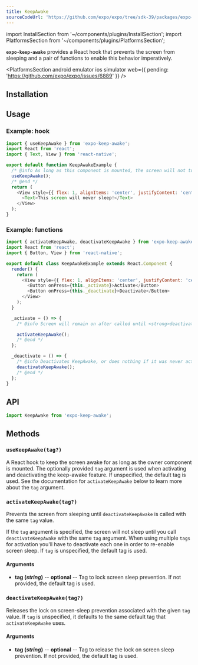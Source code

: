 ```yaml
---
title: KeepAwake
sourceCodeUrl: 'https://github.com/expo/expo/tree/sdk-39/packages/expo-keep-awake'
---
```


import InstallSection from '~/components/plugins/InstallSection';
import PlatformsSection from '~/components/plugins/PlatformsSection';


**`expo-keep-awake`** provides a React hook that prevents the screen from sleeping and a pair of functions to enable this behavior imperatively.

<PlatformsSection android emulator ios simulator web={{ pending: 'https://github.com/expo/expo/issues/6889' }} />

## Installation

<InstallSection packageName="expo-keep-awake" />

## Usage

### Example: hook

```javascript
import { useKeepAwake } from 'expo-keep-awake';
import React from 'react';
import { Text, View } from 'react-native';

export default function KeepAwakeExample {
  /* @info As long as this component is mounted, the screen will not turn off from being idle. */
  useKeepAwake();
  /* @end */
  return (
    <View style={{ flex: 1, alignItems: 'center', justifyContent: 'center' }}>
      <Text>This screen will never sleep!</Text>
    </View>
  );
}
```

### Example: functions

```javascript
import { activateKeepAwake, deactivateKeepAwake } from 'expo-keep-awake';
import React from 'react';
import { Button, View } from 'react-native';

export default class KeepAwakeExample extends React.Component {
  render() {
    return (
      <View style={{ flex: 1, alignItems: 'center', justifyContent: 'center' }}>
        <Button onPress={this._activate}>Activate</Button>
        <Button onPress={this._deactivate}>Deactivate</Button>
      </View>
    );
  }

  _activate = () => {
    /* @info Screen will remain on after called until <strong>deactivateKeepAwake()</strong> is called. */

    activateKeepAwake();
    /* @end */
  };

  _deactivate = () => {
    /* @info Deactivates KeepAwake, or does nothing if it was never activated. */
    deactivateKeepAwake();
    /* @end */
  };
}
```

## API

```js
import KeepAwake from 'expo-keep-awake';
```



## Methods

### `useKeepAwake(tag?)`

A React hook to keep the screen awake for as long as the owner component is mounted. The optionally provided `tag` argument is used when activating and deactivating the keep-awake feature. If unspecified, the default tag is used. See the documentation for `activateKeepAwake` below to learn more about the `tag` argument.

### `activateKeepAwake(tag?)`

Prevents the screen from sleeping until `deactivateKeepAwake` is called with the same `tag` value.

If the `tag` argument is specified, the screen will not sleep until you call `deactivateKeepAwake` with the same `tag` argument. When using multiple `tags` for activation you'll have to deactivate each one in order to re-enable screen sleep. If `tag` is unspecified, the default tag is used.

#### Arguments

- **tag (_string_)** -- **optional** -- Tag to lock screen sleep prevention. If not provided, the default tag is used.

### `deactivateKeepAwake(tag?)`

Releases the lock on screen-sleep prevention associated with the given `tag` value. If `tag` is unspecified, it defaults to the same default tag that `activateKeepAwake` uses.

#### Arguments

- **tag (_string_)** -- **optional** -- Tag to release the lock on screen sleep prevention. If not provided, the default tag is used.

